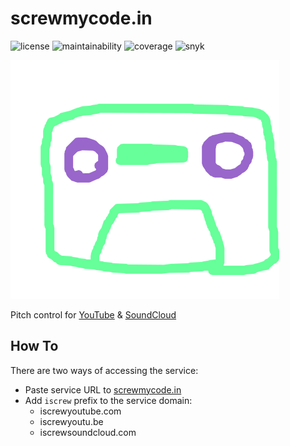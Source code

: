 # screwmycode.in

![license](https://img.shields.io/github/license/bamdadsabbagh/screwmycode-in--www)
![maintainability](https://img.shields.io/codeclimate/maintainability/bamdadsabbagh/screwmycode-in--www)
![coverage](https://img.shields.io/codeclimate/coverage/bamdadsabbagh/screwmycode-in--www)
![snyk](https://img.shields.io/snyk/vulnerabilities/github/bamdadsabbagh/screwmycode-in--www)

![KSET](public/icons/SCRW_KSET.svg)

Pitch control for [YouTube](https://www.youtube.com) & [SoundCloud](https://soundcloud.com)

## How To

There are two ways of accessing the service:

- Paste service URL to [screwmycode.in](https://screwmycode.in/)
- Add `iscrew` prefix to the service domain:
  - iscrewyoutube.com
  - iscrewyoutu.be
  - iscrewsoundcloud.com
